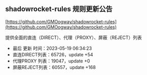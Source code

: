 ## shadowrocket-rules 规则更新公告

[https://github.com/GMOogway/shadowrocket-rules](https://github.com/GMOogway/shadowrocket-rules)

提供全面的直连（DIRECT）、代理（PROXY）、屏蔽（REJECT）列表
- 最后 更新 时间：2023-05-19 06:34:23
- 直连DIRECT列表：65726，update +54
- 代理PROXY 列表：19047，update +0
- 屏蔽REJECT列表：60557，update +168